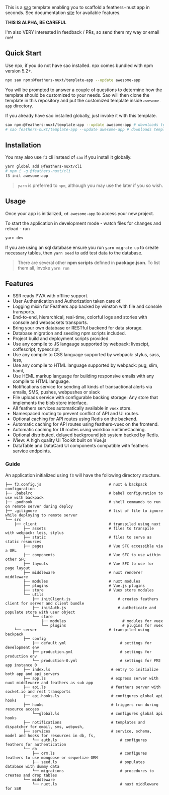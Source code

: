 This is a [sao](https://saojs.org/) template enabling you to scaffold a feathers+nuxt app in seconds. See documentation [site]( https://feathers-nuxt.netlify.com/) for available features.

**THIS IS ALPHA, BE CAREFUL**

I'm also VERY interested in feedback / PRs, so send them my way or email me!

## Quick Start
Use npx, if you do not have sao installed. npx comes bundled with npm version 5.2+.

```bash
npx sao npm:@feathers-nuxt/template-app --update awesome-app
```

You will be prompted to answer a couple of questions to determine how the template should be customized to your needs. 
Sao will then clone the template in this repository and put the customized template inside `awesome-app` directory.

If you already have sao installed globally, just invoke it with this template. 

```bash
sao npm:@feathers-nuxt/template-app --update awesome-app # downloads template from npm
# sao feathers-nuxt/template-app --update awesome-app # downloads template from github
```

## Installation
You may also use `f3` cli instead of `sao` if you install it globally. 
```bash
yarn global add @feathers-nuxt/cli
# npm i -g @feathers-nuxt/cli
f3 init awesome-app
```
> `yarn` is preferred to `npm`, although you may use the later if you so wish.

## Usage
Once your app is initialized, `cd awesome-app` to access your new project.

To start the application in development mode - watch files for changes and reload - run
```bash
yarn dev
```
If you are using an sql database ensure you run `yarn migrate up` to create necessary tables, then `yarn seed` to add test data to the database.
> There are several other **npm scripts** defined in **package.json**. To list them all, invoke `yarn run`

## Features
- SSR ready PWA with offline support.
- User Authentication and Authorization taken care of.
- Logging mixin for Feathers app backed by winston with file and console transports.
- End-to-end, hierarchical, real-time, colorful logs and stories with console and websockets transports.
- Bring your own database or RESTful backend for data storage.
- Database migration and seeding npm scripts included.
- Project build and deployment scripts provided.
- Use any compile to JS langauge supported by webpack: livescipt, coffescript, typescript,
- Use any compile to CSS language supported by webpack: stylus, sass, less,
- Use any compile to HTML language supported by webpack: pug, slim, haml,
- Use HEML markup language for building responsive emails with any compile to HTML language.
- Notifications service for sending all kinds of transactional alerts via emails, SMS, pushes, webpushes or slack
- File uploads service with configurable backing storage: Any store that implements the blob store interface.
- All feathers services automatically available in `vuex` store.
- Namespaced routing to prevent conflict of API and UI routes.
- Optional caching for API routes using Redis on the backend.
- Automatic caching for API routes using feathers-vuex on the frontend.
- Automatic caching for UI routes using workbox runtimeCaching.
- Optional distributed, delayed background job system backed by Redis.
- iView: A high quality UI Toolkit built on Vue.js
- DataTable and DataCard UI components compatible with feathers service endpoints.

### Guide
An application initialized using `f3` will have the following directory stucture. 

```text
├── f3.config.js                              # nuxt & backpack configuration
├── .babelrc                                  # babel configuration to use with backpack
├── .podhook                                  # shell commands to run on remote server during deploy
├── .gitignore                                # list of file to ignore while deploying to remote server
└── src
    ├── client                                # transpiled using nuxt
        ├── assets                            # files to transpile with webpack: less, stylus 
        ├── static                            # files to serve as static resources 
        ├── pages                             # Vue SFC accessible via a URL    
        ├── components                        # Vue SFC to use within other SFC
        ├── layouts                           # Vue SFC to use for page layout        
        ├── middleware                        # nuxt renderer middleware      
        ├── modules                           # nuxt modules 
        ├── plugins                           # Vue.js plugins
        ├── store                             # Vuex store modules
        └── utils                             
            ├── initClient.js                     # creates feathers client for server and client bundle
            ├── initAuth.js                       # autheticate and populate store with user object 
            └── store              
                ├── modules                         # modules for vuex
                └── plugins                         # plugins for vuex
    └── server                                # transpiled using backpack
        ├── config                            
            ├── default.yml                        # settings for development env
            ├── production.yml                     # settings for production env
            └── production-0.yml                   # settings for PM2 app instance 0
        ├── index.ls                           # entry to initialize both app and api servers   
        ├── app.ls                             # express server with nuxt middleware and feathers as sub app     
        ├── api.ls                             # feathers server with socket.io and rest transports
        ├── api.hooks.ls                       # configures global api hooks
        ├── hooks                              # triggers run during resource access
            └──global.ls                       # configures global api hooks
        ├── notifications                      # templates and dispatcher for email, sms, webpush,
        ├── services                           # service, schema, model and hooks for resources in db, fs,
            └── auth.ls                            # configures feathers for authentication
        └── db                                 
            ├── orm.ls                             # configures feathers to use mongoose or sequelize ORM
            ├── seed.ls                            # populates database with dummy data
            └── migrations                         # procedures to creates and drop tables
        └── middleware                         
	        └── nuxt.ls                            # nuxt middleware for SSR
```
